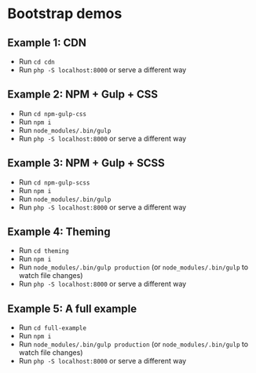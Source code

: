 # Bootstrap demos

## Example 1: CDN
- Run `cd cdn`
- Run `php -S localhost:8000` or serve a different way

## Example 2: NPM + Gulp + CSS
- Run `cd npm-gulp-css`
- Run `npm i`
- Run `node_modules/.bin/gulp`
- Run `php -S localhost:8000` or serve a different way

## Example 3: NPM + Gulp + SCSS
- Run `cd npm-gulp-scss`
- Run `npm i`
- Run `node_modules/.bin/gulp`
- Run `php -S localhost:8000` or serve a different way

## Example 4: Theming
- Run `cd theming`
- Run `npm i`
- Run `node_modules/.bin/gulp production` (or `node_modules/.bin/gulp` to watch file changes)
- Run `php -S localhost:8000` or serve a different way

## Example 5: A full example
- Run `cd full-example`
- Run `npm i`
- Run `node_modules/.bin/gulp production` (or `node_modules/.bin/gulp` to watch file changes)
- Run `php -S localhost:8000` or serve a different way